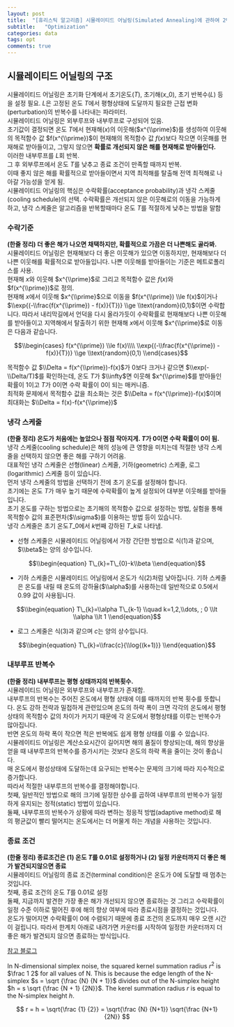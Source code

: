 ```yaml
---
layout: post
title:  "[휴리스틱 알고리즘] 시뮬레이티드 어닐링(Simulated Annealing)에 관하여 2탄"
subtitle:   "Optimization"
categories: data
tags: opt
comments: true
---
```



## 시뮬레이티드 어닐링의 구조

시뮬레이티드 어닐링은 초기화 단계에서 초기온도($T$), 초기해($x\_{0}$), 초기 반복수($L$) 등을 설정 필요. $L$은 고정된 온도 $T$에서 평형상태에 도달까지 필요한 근접 변화(perturbation)의 반복수를 나타내는 파라미터.  
시뮬레이티드 어닐링은 외부루프와 내부루프로 구성되어 있음.  
초기값이 결정되면 온도 $T$에서 현재해($x$)의 이웃해($x^{\\prime}$)를 생성하여 이웃해의 목적함수 값 $f(x^{\\prime})$이 현재해의 목적함수 값 $f(x)$보다 작으면 이웃해를 현재해로 받아들이고, 그렇지 않으면 **확률로 개선되지 않은 해를 현재해로 받아들인다.**  
이러한 내부루프를 $L$회 반복.  
그 후 외부루프에서 온도 $T$를 낮추고 종료 조건이 만족할 때까지 반복.  
이때 좋지 않은 해를 확률적으로 받아들이면서 지역 최적해를 탈출해 전역 최적해로 나아갈 가능성을 얻게 됨.  
시뮬레이티드 어닐링의 핵심은 수락확률(acceptance probability)과 냉각 스케줄(cooling schedule)의 선택. 수락확률은 개선되지 않은 이웃해로의 이동을 가능하게 하고, 냉각 스케줄은 알고리즘을 반복할때마다 온도 $T$를 적절하게 낮추는 방법을 말함

### 수락기준

**(한줄 정리) 더 좋은 해가 나오면 채택하지만, 확률적으로 가끔은 더 나쁜해도 골라봐.**  
시뮬레이티드 어닐링은 현재해보다 더 좋은 이웃해가 있으면 이동하지만, 현재해보다 더 나쁜 이웃해를 확률적으로 받아들입니다. 나쁜 이웃해를 받아들이는 기준은 메트로폴리스를 사용.  
현재해 $x$와 이웃해 $x^{\\prime}$로 그리고 목적함수 값은 $f(x)$와 $f(x^{\\prime})$로 정의.  
현재해 $x$에서 이웃해 $x^{\\prime}$으로 이동을 $f(x^{\\prime}) \\le f(x)$이거나 $\\exp{(-\\frac{f(x^{\\prime}) - f(x)}{T})} \\ge \\text{random}(0,1)$이면 수락합니다. 따라서 내리막길에서 언덕을 다시 올라가듯이 수락확률로 현재해보다 나쁜 이웃해를 받아들이고 지역해에서 탈출하기 위한 현재해 $x$에서 이웃해 $x^{\\prime}$로 이동은 다음과 같습니다.

$$\\begin{cases}  
f(x^{\\prime}) \\le f(x)\\\\  
\\exp{(-\\frac{f(x^{\\prime}) - f(x)}{T})} \\ge \\text{random}(0,1)  
\\end{cases}$$

목적함수 값 $\\Delta = f(x^{\\prime})-f(x)$가 $0$보다 크거나 같으면 $\\exp(-\\Delta/T)$를 확인하는데, 온도 $T$가 $\\infty$면 이웃해 $x^{\\prime}$를 받아들인 확률이 $1$이고 $T$가 $0$이면 수락 확률이 $0$이 되는 매커니즘.  
최적화 문제에서 목적함수 값을 최소화는 것은 $\\Delta = f(x^{\\prime})-f(x)$이며 최대화는 $\\Delta = f(x)-f(x^{\\prime})$

### 냉각 스케줄

**(한줄 정리) 온도가 처음에는 높았으나 점점 작아지게. $T$가 $0$이면 수락 확률이 $0$이 됨.**  
냉각 스케줄(cooling schedule)은 해의 성능에 큰 영향을 미치는데 적절한 냉각 스케줄을 선택하지 않으면 좋은 해를 구하기 어려움.  
대표적인 냉각 스케줄은 선형(linear) 스케줄, 기하(geometric) 스케줄, 로그(logarithmic) 스케줄 등이 있습니다.  
먼저 냉각 스케줄의 방법을 선택하기 전에 초기 온도를 설정해야 합니다.  
초기에는 온도 $T$가 매우 높기 때문에 수락확률이 높게 설정되어 대부분 이웃해를 받아들입니다.  
초기 온도를 구하는 방법으로는 초기해의 목적함수 값으로 설정하는 방법, 실험을 통해 목적함수 값의 표준편차($\\sigma$)를 이용하는 방법 등이 있습니다.  
냉각 스케줄은 초기 온도$T\_{0}$에서 $k$번째 강하된 $T\_{k}$로 나타냄.

-   선형 스케줄은 시뮬레이티드 어닐링에서 가장 간단한 방법으로 식(1)과 같으며, $\\beta$는 양의 상수입니다.

$$\\begin{equation}  
T\_{k}=T\_{0}-k\\beta  
\\end{equation}$$

-   기하 스케줄은 시뮬레이티드 어닐링에서 온도가 식(2)처럼 낮아집니다. 기하 스케줄은 온도를 내릴 때 온도의 강하율($\\alpha$)를 사용하는데 일반적으로 $0.5$에서 $0.99$ 값이 사용됩니다.

$$\\begin{equation}  
T\_{k}=\\alpha T\_{k-1} \\quad k=1,2,\\dots, ; 0 \\lt \\alpha \\lt 1  
\\end{equation}$$

-   로그 스케줄은 식(3)과 같으며 $c$는 양의 상수입니다.

$$\\begin{equation}  
T\_{k}=\\frac{c}{\\log{(k+1)}}  
\\end{equation}$$

### 내부루프 반복수

**(한줄 정리) 내부루프는 평형 상태까지의 반복횟수.**  
시뮬레이티드 어닐링은 외부루프와 내부루프가 존재함.  
내부루프의 반복수는 주어진 온도에서 평형 상태에 이를 때까지의 반복 횟수를 뜻합니다. 온도 강하 전략과 밀접하게 관련있으며 온도의 하락 폭이 크면 각각의 온도에서 평형 상태의 목적함수 값의 차이가 커지기 때문에 각 온도에서 평형상태를 이루는 반복수가 많아집니다.  
반면 온도의 하락 폭이 작으면 적은 반복에도 쉽게 평형 상태를 이룰 수 있습니다.  
시뮬레이티드 어닐링은 계산소요시간이 길어지면 해의 품질이 향상되는데, 해의 향상을 얻을 때 내부루프의 반복수를 증가시키는 것보다 온도의 하락 폭을 줄이는 것이 좋습니다.  
매 온도에서 평성상태에 도달하는데 요구되는 반복수는 문제의 크기에 따라 지수적으로 증가합니다.  
따라서 적절한 내부루프의 반복수를 결정해야합니다.  
첫째, 일반적인 방법으로 해의 크기에 일정한 상수를 곱하여 내부루프의 반복수가 일정하게 유지되는 정적(static) 방법이 있습니다.  
둘째, 내부루프의 반복수가 상황에 따라 변하는 정응적 방법(adaptive method)로 해의 평균값이 빨리 떨어지는 온도에서는 더 머물게 하는 개념을 사용하는 것입니다.

### 종료 조건

**(한줄 정리) 종료조건은 (1) 온도 $T$를 $0.01$로 설정하거나 (2) 일정 카운터까지 더 좋은 해가 발견되지않으면 종료**  
시뮬레이티드 어닐링의 종료 조건(terminal condition)은 온도가 0에 도달할 때 멈추는 것입니다.  
첫째, 종료 조건의 온도 $T$를 $0.01$로 설정  
둘째, 지금까지 발견한 가장 좋은 해가 개선되지 않으면 종료하는 것 그리고 수락확률이 일정 수준 이하로 떨어진 후에 해의 향상 여부에 따라 종료시점을 결정하는 것입니다.  
온도가 떨어지면 수락확률이 $0$에 수렴되기 때문에 종료 조건의 온도까지 매우 오랜 시간이 걸립니다. 따라서 한계치 아래로 내려가면 카운터를 시작하여 일정한 카운터까지 더 좋은 해가 발견되지 않으면 종료하는 방식입니다.

[참고 블로그](https://unerue.github.io/introduction-simulated-annealing/)


In N-dimensional simplex noise, the squared kernel summation radius $r^2$ is $\frac 1 2$
for all values of N. This is because the edge length of the N-simplex $s = \sqrt {\frac {N} {N + 1}}$
divides out of the N-simplex height $h = s \sqrt {\frac {N + 1} {2N}}$.
The kerel summation radius $r$ is equal to the N-simplex height $h$.

$$ r = h = \sqrt{\frac {1} {2}} = \sqrt{\frac {N} {N+1}} \sqrt{\frac {N+1} {2N}} $$
